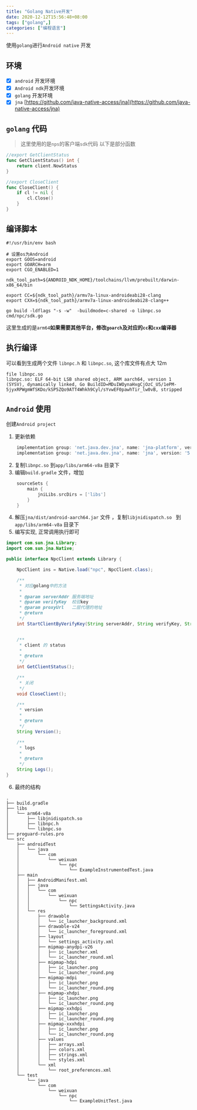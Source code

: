 ```yaml
---
title: "Golang Native开发"
date: 2020-12-12T15:56:48+08:00
tags: ["golang",]
categories: ["编程语言"]
---
```


使用`golang`进行`Android native` 开发  

<!--more-->

## 环境 

-   [x] `android` 开发环境
-   [x] `Android ndk`开发环境
-   [x] `golang` 开发环境
-   [x] `jna` [https://github.com/java-native-access/jna](https://github.com/java-native-access/jna)

## `golang` 代码 

>   这里使用的是`nps`的客户端`sdk`代码 以下是部分函数

```go
//export GetClientStatus
func GetClientStatus() int {
	return client.NowStatus
}

//export CloseClient
func CloseClient() {
	if cl != nil {
		cl.Close()
	}
}
```

## 编译脚本

```shell
#!/usr/bin/env bash

# 设置os为Android
export GOOS=android
export GOARCH=arm
export CGO_ENABLED=1

ndk_tool_path=${ANDROID_NDK_HOME}/toolchains/llvm/prebuilt/darwin-x86_64/bin

export CC=${ndk_tool_path}/armv7a-linux-androideabi28-clang
export CXX=${ndk_tool_path}/armv7a-linux-androideabi28-clang++

go build -ldflags "-s -w"  -buildmode=c-shared -o libnpc.so cmd/npc/sdk.go
```

这里生成的是`arm64`**如果需要其他平台，修改`goarch`及对应的`cc`和`cxx`编译器**

## 执行编译 

可以看到生成两个文件 `libnpc.h` 和 `libnpc.so`, 这个库文件有点大 12m

```shell
file libnpc.so
libnpc.so: ELF 64-bit LSB shared object, ARM aarch64, version 1 (SYSV), dynamically linked, Go BuildID=MDuIWOynaHxgCjOzC_U5/1ePM-5jyxRPWgmWfSKDo/kSP5ZQo9ATT4Whkh9Cyl/sYvwEF0pawhTir_lw0vB, stripped
```

## `Android` 使用

创建`Android project`

1.  更新依赖 

```groovy
    implementation group: 'net.java.dev.jna', name: 'jna-platform', version: '5.6.0'
    implementation group: 'net.java.dev.jna', name: 'jna', version: '5.6.0'
```

2.  复制`libnpc.so` 到`app/libs/arm64-v8a` 目录下 
3.  编辑`build.gradle` 文件，增加

```groovy
    sourceSets {
        main {
            jniLibs.srcDirs = ['libs']
        }
    }
```

4.  解压`jna/dist/android-aarch64.jar` 文件 ，复制`libjnidispatch.so ` 到 `app/libs/arm64-v8a` 目录下 
5.  编写实现, 正常调用执行即可

```java
import com.sun.jna.Library;
import com.sun.jna.Native;

public interface NpcClient extends Library {

    NpcClient ins = Native.load("npc", NpcClient.class);

    /**
     * 对应golang中的方法
     *
     * @param serverAddr 服务端地址
     * @param verifyKey  校验key
     * @param proxyUrl   二层代理的地址
     * @return
     */
    int StartClientByVerifyKey(String serverAddr, String verifyKey, String connType, String proxyUrl);


    /**
     * client 的 status
     *
     * @return
     */
    int GetClientStatus();

    /**
     * 关闭
     */
    void CloseClient();

    /**
     * version
     *
     * @return
     */
    String Version();

    /**
     * logs
     *
     * @return
     */
    String Logs();
}
```

6. 最终的结构 

```
.
├── build.gradle
├── libs
│   └── arm64-v8a
│       ├── libjnidispatch.so
│       ├── libnpc.h
│       └── libnpc.so
├── proguard-rules.pro
└── src
    ├── androidTest
    │   └── java
    │       └── com
    │           └── weixuan
    │               └── npc
    │                   └── ExampleInstrumentedTest.java
    ├── main
    │   ├── AndroidManifest.xml
    │   ├── java
    │   │   └── com
    │   │       └── weixuan
    │   │           └── npc
    │   │               └── SettingsActivity.java
    │   └── res
    │       ├── drawable
    │       │   └── ic_launcher_background.xml
    │       ├── drawable-v24
    │       │   └── ic_launcher_foreground.xml
    │       ├── layout
    │       │   └── settings_activity.xml
    │       ├── mipmap-anydpi-v26
    │       │   ├── ic_launcher.xml
    │       │   └── ic_launcher_round.xml
    │       ├── mipmap-hdpi
    │       │   ├── ic_launcher.png
    │       │   └── ic_launcher_round.png
    │       ├── mipmap-mdpi
    │       │   ├── ic_launcher.png
    │       │   └── ic_launcher_round.png
    │       ├── mipmap-xhdpi
    │       │   ├── ic_launcher.png
    │       │   └── ic_launcher_round.png
    │       ├── mipmap-xxhdpi
    │       │   ├── ic_launcher.png
    │       │   └── ic_launcher_round.png
    │       ├── mipmap-xxxhdpi
    │       │   ├── ic_launcher.png
    │       │   └── ic_launcher_round.png
    │       ├── values
    │       │   ├── arrays.xml
    │       │   ├── colors.xml
    │       │   ├── strings.xml
    │       │   └── styles.xml
    │       └── xml
    │           └── root_preferences.xml
    └── test
        └── java
            └── com
                └── weixuan
                    └── npc
                        └── ExampleUnitTest.java
```



